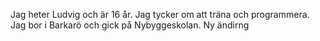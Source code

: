 Jag heter Ludvig och är 16 år. Jag tycker om att träna och programmera. Jag bor i Barkarö och gick på Nybyggeskolan. Ny ändirng
